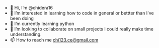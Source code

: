 - 👋 Hi, I’m @chidera16
- 👀 I’m interested in learning how to code in general or bettter than I've been doing
- 🌱 I’m currently learning python 
- 💞️ I’m looking to collaborate on small projects I could really make time understanding.
- 📫 How to reach me chi123.ce@gmail.com

<!---
chidera16/chidera16 is a ✨ special ✨ repository because its `README.md` (this file) appears on your GitHub profile.
You can click the Preview link to take a look at your changes.
--->
